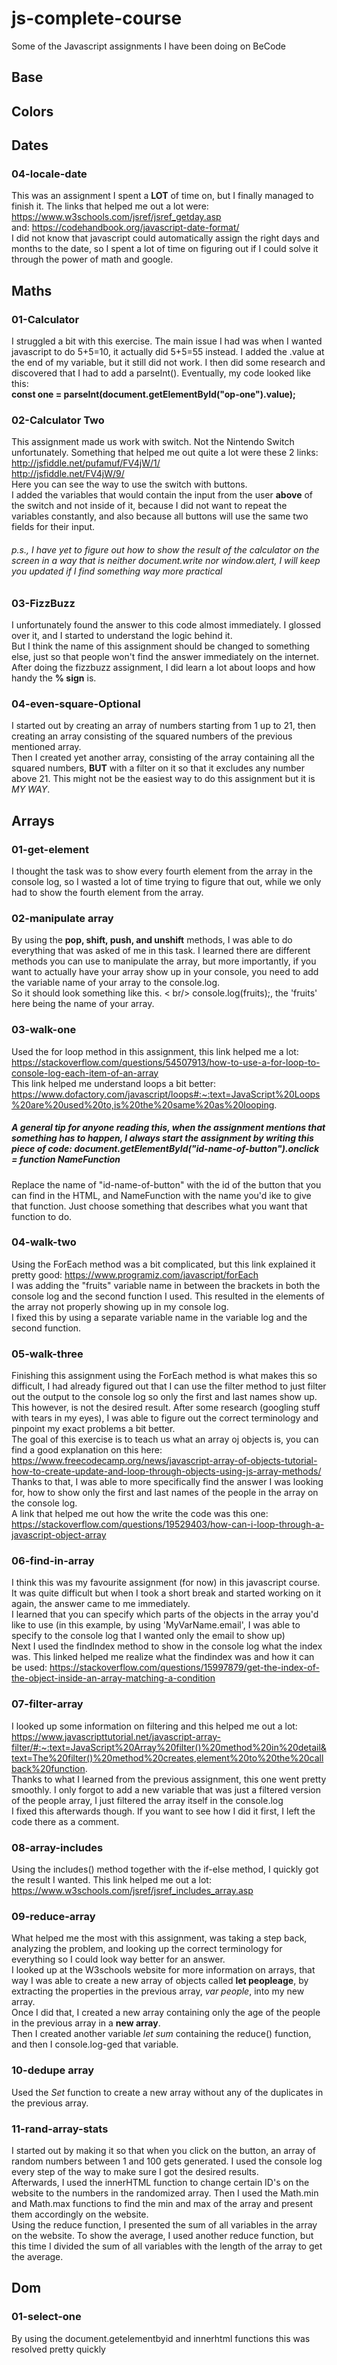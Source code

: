 # js-complete-course
Some of the Javascript assignments I have been doing on BeCode

## Base 
## Colors 
## Dates 
### 04-locale-date 
This was an assignment I spent a **LOT** of time on, but I finally managed to finish it. The links that helped me out a lot were: https://www.w3schools.com/jsref/jsref_getday.asp <br />
and: https://codehandbook.org/javascript-date-format/ <br />
I did not know that javascript could automatically assign the right days and months to the date, so I spent a lot of time on figuring out if I could solve it through the power of math and google.
## Maths 
### 01-Calculator 
I struggled a bit with this exercise. The main issue I had was when I wanted javascript to do 5+5=10, it actually did 5+5=55 instead.
I added the .value at the end of my variable, but it still did not work. I then did some research and discovered that I had to add a parseInt().
Eventually, my code looked like this:<br />
**const one = parseInt(document.getElementById("op-one").value);**
### 02-Calculator Two 
This assignment made us work with switch. Not the Nintendo Switch unfortunately. Something that helped me out quite a lot were these 2 links: <br />
http://jsfiddle.net/pufamuf/FV4jW/1/ <br />
http://jsfiddle.net/FV4jW/9/ <br />
Here you can see the way to use the switch with buttons. <br />
I added the variables that would contain the input from the user **above** of the switch and not inside of it, because I did not want to repeat the variables constantly, and also because all buttons will use the same two fields for their input.
###### p.s., I have yet to figure out how to show the result of the calculator on the screen in a way that is neither document.write nor window.alert, I will keep you updated if I find something way more practical 
### 03-FizzBuzz 
I unfortunately found the answer to this code almost immediately. I glossed over it, and I started to understand the logic behind it. <BR />
But I think the name of this assignment should be changed to something else, just so that people won't find the answer immediately on the internet.<br />
After doing the fizzbuzz assignment, I did learn a lot about loops and how handy the **% sign** is.
### 04-even-square-Optional
I started out by creating an array of numbers starting from 1 up to 21, then creating an array consisting of the squared numbers of the previous mentioned array. </br>
Then I created yet another array, consisting of the array containing all the squared numbers, **BUT** with a filter on it so that it excludes any number above 21. This might not be the easiest way to do this assignment but it is *MY WAY*.

## Arrays 
### 01-get-element 
I thought the task was to show every fourth element from the array in the console log, so I wasted a lot of time trying to figure that out, while we only had to show the fourth element from the array.
### 02-manipulate array 
By using the **pop, shift, push, and unshift** methods, I was able to do everything that was asked of me in this task.
I learned there are different methods you can use to manipulate the array, but more importantly, if you want to actually have your array show up in your console, you need to add the variable name of your array to the console.log. <br />
So it should look something like this. < br/>
console.log(fruits);, the 'fruits' here being the name of your array.
### 03-walk-one 
Used the for loop method in this assignment, this link helped me a lot: https://stackoverflow.com/questions/54507913/how-to-use-a-for-loop-to-console-log-each-item-of-an-array <br />
This link helped me understand loops a bit better: https://www.dofactory.com/javascript/loops#:~:text=JavaScript%20Loops%20are%20used%20to,is%20the%20same%20as%20looping. <br />
##### A general tip for anyone reading this, when the assignment mentions that something has to happen, I always start the assignment by writing this piece of code: document.getElementById("id-name-of-button").onclick = function NameFunction
Replace the name of "id-name-of-button" with the id of the button that you can find in the HTML, and NameFunction with the name you'd ike to give that function. Just choose something that describes what you want that function to do.
### 04-walk-two 
Using the ForEach method was a bit complicated, but this link explained it pretty good: https://www.programiz.com/javascript/forEach <br />
I was adding the "fruits" variable name in between the brackets in both the console log and the second function I used. This resulted in the elements of the array not properly showing up in my console log. <br />
I fixed this by using a separate variable name in the variable log and the second function. 
### 05-walk-three 
Finishing this assignment using the ForEach method is what makes this so difficult, I had already figured out that I can use the filter method to just filter out the output to the console log so only the first and last names show up. <br />
This however, is not the desired result. After some research (googling stuff with tears in my eyes), I was able to figure out the correct terminology and pinpoint my exact problems a bit better. <br />
The goal of this exercise is to teach us what an array oj objects is, you can find a good explanation on this here: https://www.freecodecamp.org/news/javascript-array-of-objects-tutorial-how-to-create-update-and-loop-through-objects-using-js-array-methods/ <br />
Thanks to that, I was able to more specifically find the answer I was looking for, how to show only the first and last names of the people in the array on the console log. <br />
A link that helped me out how the write the code was this one: https://stackoverflow.com/questions/19529403/how-can-i-loop-through-a-javascript-object-array <br />
### 06-find-in-array 
I think this was my favourite assignment (for now) in this javascript course. It was quite difficult but when I took a short break and started working on it again, the answer came to me immediately. <br />
I learned that you can specify which parts of the objects in the array you'd like to use (in this example, by using 'MyVarName.email', I was able to specify to the console log that I wanted only the email to show up) <br />
Next I used the findIndex method to show in the console log what the index was. This linked helped me realize what the findindex was and how it can be used: https://stackoverflow.com/questions/15997879/get-the-index-of-the-object-inside-an-array-matching-a-condition <br />
### 07-filter-array
I looked up some information on filtering and this helped me out a lot: https://www.javascripttutorial.net/javascript-array-filter/#:~:text=JavaScript%20Array%20filter()%20method%20in%20detail&text=The%20filter()%20method%20creates,element%20to%20the%20callback%20function. <br />
Thanks to what I learned from the previous assignment, this one went pretty smoothly. I only forgot to add a new variable that was just a filtered version of the people array, I just filtered the array itself in the console.log <br />
I fixed this afterwards though. If you want to see how I did it first, I left the code there as a comment.
### 08-array-includes
Using the includes() method together with the if-else method, I quickly got the result I wanted. This link helped me out a lot: https://www.w3schools.com/jsref/jsref_includes_array.asp <br />
### 09-reduce-array
What helped me the most with this assignment, was taking a step back, analyzing the problem, and looking up the correct terminology for everything so I could look way better for an answer. <br />
I looked up at the W3schools website for more information on arrays, that way I was able to create a new array of objects called **let peopleage**, by extracting the properties in the previous array, *var people*, into my new array. <br />
Once I did that, I created a new array containing only the age of the people in the previous array in a **new array**. </br>
Then I created another variable *let sum* containing the reduce() function, and then I console.log-ged that variable.
### 10-dedupe array
Used the *Set* function to create a new array without any of the duplicates in the previous array.
### 11-rand-array-stats
I started out by making it so that when you click on the button, an array of random numbers between 1 and 100 gets generated. I used the console log every step of the way to make sure I got the desired results. <br />
Afterwards, I used the innerHTML function to change certain ID's on the website to the numbers in the randomized array. Then I used the  Math.min and Math.max functions to find the min and max of the array and present them accordingly on the website. <br />
Using the reduce function, I presented the sum of all variables in the array on the website. To show the average, I used another reduce function, but this time I divided the sum of all variables with the length of the array to get the average. <br />
## Dom 
### 01-select-one
By using the document.getelementbyid and innerhtml functions this was resolved pretty quickly
